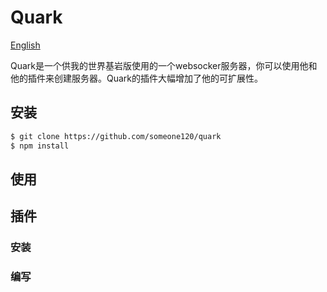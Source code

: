 # Quark

[English](README_en.md)

Quark是一个供我的世界基岩版使用的一个websocker服务器，你可以使用他和他的插件来创建服务器。Quark的插件大幅增加了他的可扩展性。

## 安装

```bash
$ git clone https://github.com/someone120/quark
$ npm install
```

## 使用

## 插件

### 安装

### 编写